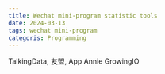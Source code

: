 ```yaml
---
title: Wechat mini-program statistic tools
date: 2024-03-13
tags: wechat mini-program
categoris: Programming
---
```


TalkingData, 友盟, App Annie
GrowingIO